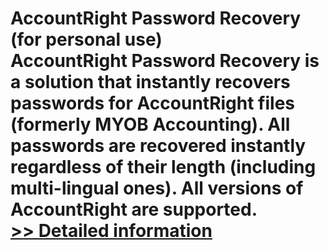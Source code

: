 # AccountRight Password Recovery (for personal use)<br />AccountRight Password Recovery is a solution that instantly recovers passwords for AccountRight files (formerly MYOB Accounting). All passwords are recovered instantly regardless of their length (including multi-lingual ones). All versions of AccountRight are supported.<br />[>> Detailed information](https://secure.shareit.com/shareit/product.html?productid=300614909&affiliateid=200057808)